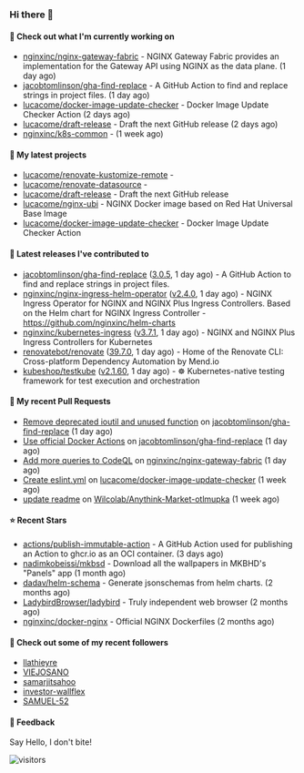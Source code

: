 ### Hi there 👋

#### 👷 Check out what I'm currently working on

- [nginxinc/nginx-gateway-fabric](https://github.com/nginxinc/nginx-gateway-fabric) - NGINX Gateway Fabric provides an implementation for the Gateway API using NGINX as the data plane. (1 day ago)
- [jacobtomlinson/gha-find-replace](https://github.com/jacobtomlinson/gha-find-replace) - A GitHub Action to find and replace strings in project files. (1 day ago)
- [lucacome/docker-image-update-checker](https://github.com/lucacome/docker-image-update-checker) - Docker Image Update Checker Action (2 days ago)
- [lucacome/draft-release](https://github.com/lucacome/draft-release) - Draft the next GitHub release (2 days ago)
- [nginxinc/k8s-common](https://github.com/nginxinc/k8s-common) -  (1 week ago)

#### 🌱 My latest projects

- [lucacome/renovate-kustomize-remote](https://github.com/lucacome/renovate-kustomize-remote) - 
- [lucacome/renovate-datasource](https://github.com/lucacome/renovate-datasource) - 
- [lucacome/draft-release](https://github.com/lucacome/draft-release) - Draft the next GitHub release
- [lucacome/nginx-ubi](https://github.com/lucacome/nginx-ubi) - NGINX Docker image based on Red Hat Universal Base Image
- [lucacome/docker-image-update-checker](https://github.com/lucacome/docker-image-update-checker) - Docker Image Update Checker Action

#### 🔭 Latest releases I've contributed to

- [jacobtomlinson/gha-find-replace](https://github.com/jacobtomlinson/gha-find-replace) ([3.0.5](https://github.com/jacobtomlinson/gha-find-replace/releases/tag/3.0.5), 1 day ago) - A GitHub Action to find and replace strings in project files.
- [nginxinc/nginx-ingress-helm-operator](https://github.com/nginxinc/nginx-ingress-helm-operator) ([v2.4.0](https://github.com/nginxinc/nginx-ingress-helm-operator/releases/tag/v2.4.0), 1 day ago) - NGINX Ingress Operator for NGINX and NGINX Plus Ingress Controllers. Based on the Helm chart for NGINX Ingress Controller - https://github.com/nginxinc/helm-charts
- [nginxinc/kubernetes-ingress](https://github.com/nginxinc/kubernetes-ingress) ([v3.7.1](https://github.com/nginxinc/kubernetes-ingress/releases/tag/v3.7.1), 1 day ago) - NGINX and  NGINX Plus Ingress Controllers for Kubernetes
- [renovatebot/renovate](https://github.com/renovatebot/renovate) ([39.7.0](https://github.com/renovatebot/renovate/releases/tag/39.7.0), 1 day ago) - Home of the Renovate CLI: Cross-platform Dependency Automation by Mend.io
- [kubeshop/testkube](https://github.com/kubeshop/testkube) ([v2.1.60](https://github.com/kubeshop/testkube/releases/tag/v2.1.60), 1 day ago) - ☸️ Kubernetes-native testing framework for test execution and orchestration

#### 🔨 My recent Pull Requests

- [Remove deprecated ioutil and unused function](https://github.com/jacobtomlinson/gha-find-replace/pull/70) on [jacobtomlinson/gha-find-replace](https://github.com/jacobtomlinson/gha-find-replace) (1 day ago)
- [Use official Docker Actions](https://github.com/jacobtomlinson/gha-find-replace/pull/69) on [jacobtomlinson/gha-find-replace](https://github.com/jacobtomlinson/gha-find-replace) (1 day ago)
- [Add more queries to CodeQL](https://github.com/nginxinc/nginx-gateway-fabric/pull/2749) on [nginxinc/nginx-gateway-fabric](https://github.com/nginxinc/nginx-gateway-fabric) (1 day ago)
- [Create eslint.yml](https://github.com/lucacome/docker-image-update-checker/pull/84) on [lucacome/docker-image-update-checker](https://github.com/lucacome/docker-image-update-checker) (1 week ago)
- [update readme](https://github.com/Wilcolab/Anythink-Market-otlmupka/pull/14) on [Wilcolab/Anythink-Market-otlmupka](https://github.com/Wilcolab/Anythink-Market-otlmupka) (1 week ago)

#### ⭐ Recent Stars

- [actions/publish-immutable-action](https://github.com/actions/publish-immutable-action) - A GitHub Action used for publishing an Action to ghcr.io as an OCI container.  (3 days ago)
- [nadimkobeissi/mkbsd](https://github.com/nadimkobeissi/mkbsd) - Download all the wallpapers in MKBHD&#39;s &#34;Panels&#34; app (1 month ago)
- [dadav/helm-schema](https://github.com/dadav/helm-schema) - Generate jsonschemas from helm charts. (2 months ago)
- [LadybirdBrowser/ladybird](https://github.com/LadybirdBrowser/ladybird) - Truly independent web browser (2 months ago)
- [nginxinc/docker-nginx](https://github.com/nginxinc/docker-nginx) - Official NGINX Dockerfiles (2 months ago)

#### 👯 Check out some of my recent followers

- [llathieyre](https://github.com/llathieyre)
- [VIEJOSANO](https://github.com/VIEJOSANO)
- [samarjitsahoo](https://github.com/samarjitsahoo)
- [investor-wallflex](https://github.com/investor-wallflex)
- [SAMUEL-52](https://github.com/SAMUEL-52)

#### 💬 Feedback

Say Hello, I don't bite!

![visitors](https://visitor-badge.laobi.icu/badge?page_id=lucacome.visitor-badge)
#
